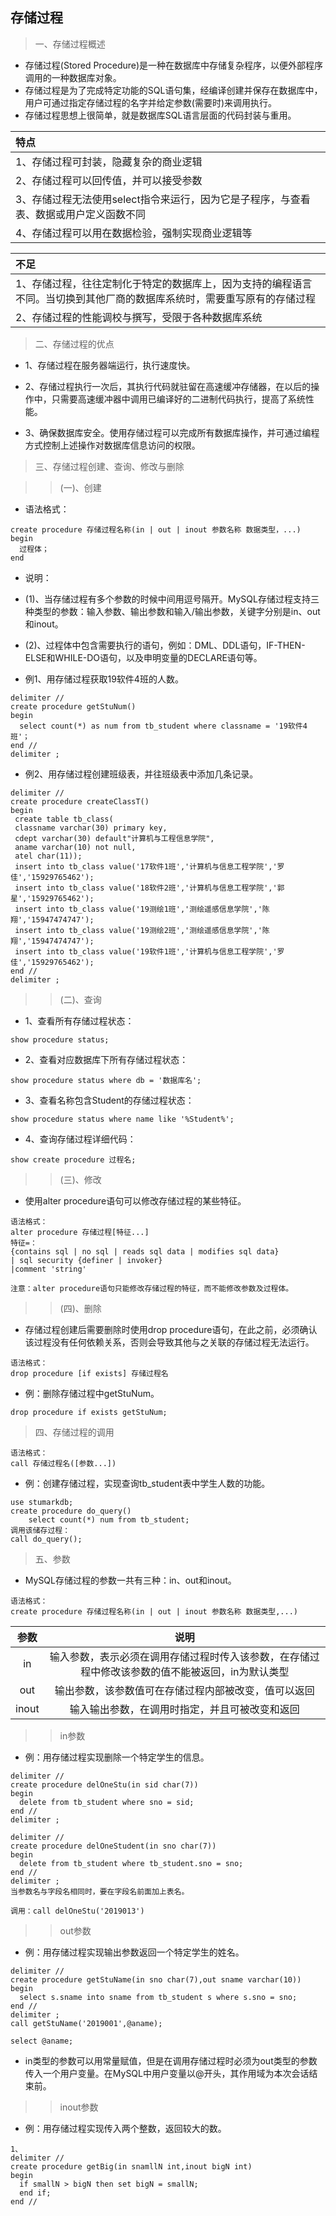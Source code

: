 ## 存储过程
>一、存储过程概述
- 存储过程(Stored Procedure)是一种在数据库中存储复杂程序，以便外部程序调用的一种数据库对象。
- 存储过程是为了完成特定功能的SQL语句集，经编译创建并保存在数据库中，用户可通过指定存储过程的名字并给定参数(需要时)来调用执行。
- 存储过程思想上很简单，就是数据库SQL语言层面的代码封装与重用。

|特点|
|:---|
|1、存储过程可封装，隐藏复杂的商业逻辑|
|2、存储过程可以回传值，并可以接受参数|
|3、存储过程无法使用select指令来运行，因为它是子程序，与查看表、数据或用户定义函数不同|
|4、存储过程可以用在数据检验，强制实现商业逻辑等|

|不足|
|:---|
|1、存储过程，往往定制化于特定的数据库上，因为支持的编程语言不同。当切换到其他厂商的数据库系统时，需要重写原有的存储过程|
|2、存储过程的性能调校与撰写，受限于各种数据库系统|

>二、存储过程的优点
- 1、存储过程在服务器端运行，执行速度快。

- 2、存储过程执行一次后，其执行代码就驻留在高速缓冲存储器，在以后的操作中，只需要高速缓冲器中调用已编译好的二进制代码执行，提高了系统性能。

- 3、确保数据库安全。使用存储过程可以完成所有数据库操作，并可通过编程方式控制上述操作对数据库信息访问的权限。

>三、存储过程创建、查询、修改与删除

>>(一)、创建
- 语法格式：
```
create procedure 存储过程名称(in | out | inout 参数名称 数据类型，...)
begin
  过程体；
end
```
- 说明：
- (1)、当存储过程有多个参数的时候中间用逗号隔开。MySQL存储过程支持三种类型的参数：输入参数、输出参数和输入/输出参数，关键字分别是in、out和inout。
- (2)、过程体中包含需要执行的语句，例如：DML、DDL语句，IF-THEN-ELSE和WHILE-DO语句，以及申明变量的DECLARE语句等。

- 例1、用存储过程获取19软件4班的人数。
```
delimiter //
create procedure getStuNum()
begin
  select count(*) as num from tb_student where classname = '19软件4班'；
end // 
delimiter ;
```

- 例2、用存储过程创建班级表，并往班级表中添加几条记录。
```
delimiter //
create procedure createClassT()
begin
 create table tb_class(
 classname varchar(30) primary key,
 cdept varchar(30) default"计算机与工程信息学院",
 aname varchar(10) not null,
 atel char(11));
 insert into tb_class value('17软件1班','计算机与信息工程学院','罗佳','15929765462');
 insert into tb_class value('18软件2班','计算机与信息工程学院','郭星','15929765462');
 insert into tb_class value('19测绘1班','测绘遥感信息学院','陈翔','15947474747');
 insert into tb_class value('19测绘2班','测绘遥感信息学院','陈翔','15947474747');
 insert into tb_class value('19软件1班','计算机与信息工程学院','罗佳','15929765462');
end //
delimiter ;
```

>>(二)、查询
- 1、查看所有存储过程状态：
```
show procedure status;
```

- 2、查看对应数据库下所有存储过程状态：
```
show procedure status where db = '数据库名';
```

- 3、查看名称包含Student的存储过程状态：
```
show procedure status where name like '%Student%';
```

- 4、查询存储过程详细代码：
```
show create procedure 过程名;
```

>>(三)、修改
- 使用alter procedure语句可以修改存储过程的某些特征。
```
语法格式：
alter procedure 存储过程[特征...]
特征=：
{contains sql | no sql | reads sql data | modifies sql data}
| sql security {definer | invoker}
|comment 'string'

注意：alter procedure语句只能修改存储过程的特征，而不能修改参数及过程体。
```

>>(四)、删除
- 存储过程创建后需要删除时使用drop procedure语句，在此之前，必须确认该过程没有任何依赖关系，否则会导致其他与之关联的存储过程无法运行。
```
语法格式：
drop procedure [if exists] 存储过程名
```
- 例：删除存储过程中getStuNum。
```
drop procedure if exists getStuNum;
```

>四、存储过程的调用
```
语法格式：
call 存储过程名([参数...])
```
- 例：创建存储过程，实现查询tb_student表中学生人数的功能。
```
use stumarkdb;
create procedure do_query()
    select count(*) num from tb_student;
调用该储存过程：
call do_query();
```

>五、参数
- MySQL存储过程的参数一共有三种：in、out和inout。
```
语法格式：
create procedure 存储过程名称(in | out | inout 参数名称 数据类型,...)
```
|参数|说明|
|:--:|:--:|
|in|输入参数，表示必须在调用存储过程时传入该参数，在存储过程中修改该参数的值不能被返回，in为默认类型|
|out|输出参数，该参数值可在存储过程内部被改变，值可以返回|
|inout|输入输出参数，在调用时指定，并且可被改变和返回|

>>in参数
- 例：用存储过程实现删除一个特定学生的信息。
```
delimiter //
create procedure delOneStu(in sid char(7))
begin
  delete from tb_student where sno = sid;
end //
delimiter ;
```

```
delimiter //
create procedure delOneStudent(in sno char(7))
begin
  delete from tb_student where tb_student.sno = sno;
end //
delimiter ;
当参数名与字段名相同时，要在字段名前面加上表名。
```
```
调用：call delOneStu('2019013')
```

>>out参数
- 例：用存储过程实现输出参数返回一个特定学生的姓名。
```
delimiter //
create procedure getStuName(in sno char(7),out sname varchar(10))
begin
  select s.sname into sname from tb_student s where s.sno = sno;
end //
delimiter ;
call getStuName('2019001',@aname);
```
```
select @aname;
```
- in类型的参数可以用常量赋值，但是在调用存储过程时必须为out类型的参数传入一个用户变量。在MySQL中用户变量以@开头，其作用域为本次会话结束前。

>>inout参数
- 例：用存储过程实现传入两个整数，返回较大的数。
```
1、
delimiter //
create procedure getBig(in snamllN int,inout bigN int)
begin
  if smallN > bigN then set bigN = smallN;
  end if;
end //
```

